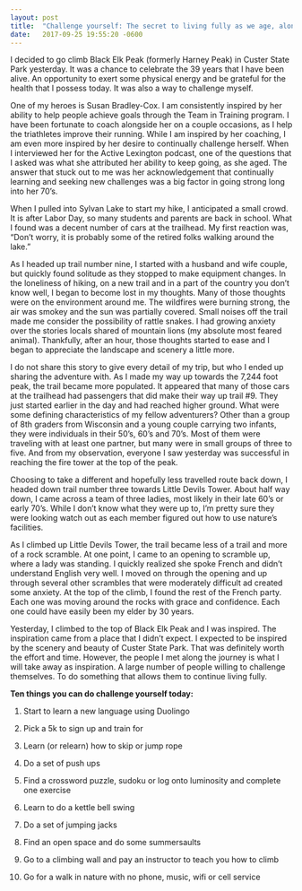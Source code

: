 ```yaml
---
layout: post
title:  "Challenge yourself: The secret to living fully as we age, along with 10 things you can try today."
date:   2017-09-25 19:55:20 -0600
---
```


I decided to go climb Black Elk Peak (formerly Harney Peak) in Custer State Park yesterday. It was a chance to celebrate the 39 years that I have been alive. An opportunity to exert some physical energy and be grateful for the health that I possess today. It was also a way to challenge myself.

One of my heroes is Susan Bradley-Cox. I am consistently inspired by her ability to help people achieve goals through the Team in Training program. I have been fortunate to coach alongside her on a couple occasions, as I help the triathletes improve their running. While I am inspired by her coaching, I am even more inspired by her desire to continually challenge herself. When I interviewed her for the Active Lexington podcast, one of the questions that I asked was what she attributed her ability to keep going, as she aged. The answer that stuck out to me was her acknowledgement that continually learning and seeking new challenges was a big factor in going strong long into her 70’s.

When I pulled into Sylvan Lake to start my hike, I anticipated a small crowd. It is after Labor Day, so many students and parents are back in school. What I found was a decent number of cars at the trailhead. My first reaction was, “Don’t worry, it is probably some of the retired folks walking around the lake.”

As I headed up trail number nine, I started with a husband and wife couple, but quickly found solitude as they stopped to make equipment changes. In the loneliness of hiking, on a new trail and in a part of the country you don’t know well, I began to become lost in my thoughts. Many of those thoughts were on the environment around me. The wildfires were burning strong, the air was smokey and the sun was partially covered. Small noises off the trail made me consider the possibility of rattle snakes. I had growing anxiety over the stories locals shared of mountain lions (my absolute most feared animal). Thankfully, after an hour, those thoughts started to ease and I began to appreciate the landscape and scenery a little more.

I do not share this story to give every detail of my trip, but who I ended up sharing the adventure with. As I made my way up towards the 7,244 foot peak, the trail became more populated. It appeared that many of those cars at the trailhead had passengers that did make their way up trail #9. They just started earlier in the day and had reached higher ground. What were some defining characteristics of my fellow adventurers? Other than a group of 8th graders from Wisconsin and a young couple carrying two infants, they were individuals in their 50’s, 60’s and 70’s. Most of them were traveling with at least one partner, but many were in small groups of three to five. And from my observation, everyone I saw yesterday was successful in reaching the fire tower at the top of the peak.

Choosing to take a different and hopefully less travelled route back down, I headed down trail number three towards Little Devils Tower. About half way down, I came across a team of three ladies, most likely in their late 60’s or early 70’s. While I don’t know what they were up to, I’m pretty sure they were looking watch out as each member figured out how to use nature’s facilities.

As I climbed up Little Devils Tower, the trail became less of a trail and more of a rock scramble. At one point, I came to an opening to scramble up, where a lady was standing. I quickly realized she spoke French and didn’t understand English very well. I moved on through the opening and up through several other scrambles that were moderately difficult ad created some anxiety. At the top of the climb, I found the rest of the French party. Each one was moving around the rocks with grace and confidence. Each one could have easily been my elder by 30 years.

Yesterday, I climbed to the top of Black Elk Peak and I was inspired. The inspiration came from a place that I didn’t expect. I expected to be inspired by the scenery and beauty of Custer State Park. That was definitely worth the effort and time. However, the people I met along the journey is what I will take away as inspiration. A large number of people willing to challenge themselves. To do something that allows them to continue living fully.

**Ten things you can do challenge yourself today:**

1. Start to learn a new language using Duolingo

2. Pick a 5k to sign up and train for

3. Learn (or relearn) how to skip or jump rope

4. Do a set of push ups

5. Find a crossword puzzle, sudoku or log onto luminosity and complete one exercise

6. Learn to do a kettle bell swing

7. Do a set of jumping jacks

8. Find an open space and do some summersaults

9. Go to a climbing wall and pay an instructor to teach you how to climb

10. Go for a walk in nature with no phone, music, wifi or cell service
